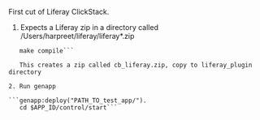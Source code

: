 First cut of Liferay ClickStack. 

1. Expects a Liferay zip in a directory called /Users/harpreet/liferay/liferay*.zip

```cd liferay_plugin
   make compile```
   
   This creates a zip called cb_liferay.zip, copy to liferay_plugin directory
  
2. Run genapp

```genapp:deploy("PATH_TO_test_app/").
   cd $APP_ID/control/start```
